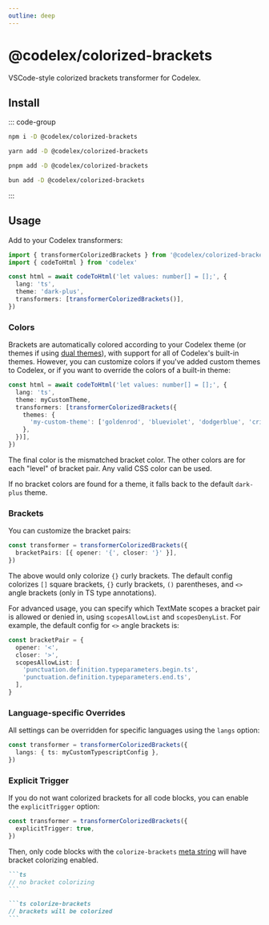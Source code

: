 ```yaml
---
outline: deep
---
```


# @codelex/colorized-brackets

<Badges name="@codelex/colorized-brackets" />

VSCode-style colorized brackets transformer for Codelex.

## Install

::: code-group

```sh [npm]
npm i -D @codelex/colorized-brackets
```

```sh [yarn]
yarn add -D @codelex/colorized-brackets
```

```sh [pnpm]
pnpm add -D @codelex/colorized-brackets
```

```sh [bun]
bun add -D @codelex/colorized-brackets
```

:::

## Usage

Add to your Codelex transformers:

```ts colorize-brackets
import { transformerColorizedBrackets } from '@codelex/colorized-brackets'
import { codeToHtml } from 'codelex'

const html = await codeToHtml('let values: number[] = [];', {
  lang: 'ts',
  theme: 'dark-plus',
  transformers: [transformerColorizedBrackets()],
})
```

### Colors

Brackets are automatically colored according to your Codelex theme (or themes if using [dual themes](https://codelex.style/guide/dual-themes)), with support for all of Codelex's built-in themes. However, you can customize colors if you've added custom themes to Codelex, or if you want to override the colors of a built-in theme:

```ts colorize-brackets
const html = await codeToHtml('let values: number[] = [];', {
  lang: 'ts',
  theme: myCustomTheme,
  transformers: [transformerColorizedBrackets({
    themes: {
      'my-custom-theme': ['goldenrod', 'blueviolet', 'dodgerblue', 'crimson'],
    },
  })],
})
```

The final color is the mismatched bracket color. The other colors are for each "level" of bracket pair. Any valid CSS color can be used.

If no bracket colors are found for a theme, it falls back to the default `dark-plus` theme.

### Brackets

You can customize the bracket pairs:

```ts colorize-brackets
const transformer = transformerColorizedBrackets({
  bracketPairs: [{ opener: '{', closer: '}' }],
})
```

The above would only colorize `{}` curly brackets. The default config colorizes `[]` square brackets, `{}` curly brackets, `()` parentheses, and `<>` angle brackets (only in TS type annotations).

For advanced usage, you can specify which TextMate scopes a bracket pair is allowed or denied in, using `scopesAllowList` and `scopesDenyList`. For example, the default config for `<>` angle brackets is:

```ts colorize-brackets
const bracketPair = {
  opener: '<',
  closer: '>',
  scopesAllowList: [
    'punctuation.definition.typeparameters.begin.ts',
    'punctuation.definition.typeparameters.end.ts',
  ],
}
```

### Language-specific Overrides

All settings can be overridden for specific languages using the `langs` option:

```ts colorize-brackets
const transformer = transformerColorizedBrackets({
  langs: { ts: myCustomTypescriptConfig },
})
```

### Explicit Trigger

If you do not want colorized brackets for all code blocks, you can enable the `explicitTrigger` option:

```ts colorize-brackets
const transformer = transformerColorizedBrackets({
  explicitTrigger: true,
})
```

Then, only code blocks with the `colorize-brackets` [meta string](/guide/transformers#meta) will have bracket colorizing enabled.

````md
```ts
// no bracket colorizing
```

```ts colorize-brackets
// brackets will be colorized
```
````
